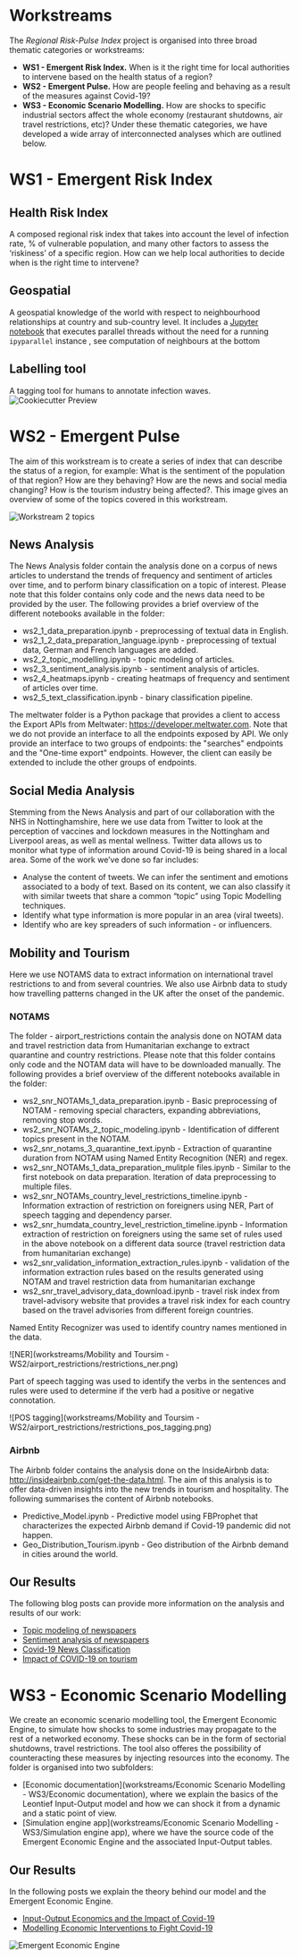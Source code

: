 # Workstreams

The _Regional Risk-Pulse Index_ project is organised into three broad thematic categories or workstreams:
* **WS1 - Emergent Risk Index.** When is it the right time for local authorities to intervene based on the health status of a region?
* **WS2 - Emergent Pulse.** How are people feeling and behaving as a result of the measures against Covid-19? 
* **WS3 - Economic Scenario Modelling.** How are shocks to specific industrial sectors affect the whole economy (restaurant shutdowns, air travel restrictions, etc)? 
Under these thematic categories, we have developed a wide array of interconnected analyses which are outlined below. 

# WS1 - Emergent Risk Index
## Health Risk Index
A composed regional risk index that takes into account the level of infection rate, % of vulnerable population, and many other factors to assess the ‘riskiness’ of a specific region. How can we help local authorities to decide when is the right time to intervene? 

## Geospatial
A geospatial knowledge of the world with respect to neighbourhood relationships at country and sub-country level. It includes a [Jupyter notebook](ws1/geospatial/WS3_kp_Knowledge_Graph.ipynb) that executes parallel threads without the need for a running `ipyparallel` instance , see computation of neighbours at the bottom

## Labelling tool
A tagging tool for humans to annotate infection waves.
![Cookiecutter Preview](cookiecutter.select.gif)

# WS2 - Emergent Pulse
The aim of this workstream is to create a series of index that can describe the status of a region, for example: What is the sentiment of the population of that region? How are they behaving? How are the news and social media changing? How is the tourism industry being affected?. This image gives an overview of some of the topics covered in this workstream.

![Workstream 2 topics](ws2_overview.png)

## News Analysis
The News Analysis folder contain the analysis done on a corpus of news articles to understand the trends of frequency and sentiment of articles over time, and to perform binary classification on a topic of interest. Please note that this folder contains only code and the news data need to be provided by the user.  The following provides a brief overview of the different notebooks available in the folder:

* ws2_1_data_preparation.ipynb - preprocessing of textual data in English.
* ws2_1_2_data_preparation_language.ipynb - preprocessing of textual data, German and French languages are added.
* ws2_2_topic_modelling.ipynb - topic modeling of articles.
* ws2_3_sentiment_analysis.ipynb - sentiment analysis of articles.
* ws2_4_heatmaps.ipynb - creating heatmaps of frequency and sentiment of articles over time.
* ws2_5_text_classification.ipynb - binary classification pipeline.

The meltwater folder is a Python package that provides a client to access the Export APIs from Meltwater: https://developer.meltwater.com. Note that we do not provide an interface to all the endpoints exposed by API. We only provide an interface to two groups of endpoints: the "searches" endpoints and the "One-time export" endpoints. However, the client can easily be extended to include the other groups of endpoints. 

## Social Media Analysis
Stemming from the News Analysis and part of our collaboration with the NHS in Nottinghamshire, here we use data from Twitter to look at the perception of vaccines and lockdown measures in the Nottingham and Liverpool areas, as well as mental wellness. Twitter data allows us to monitor what type of information around Covid-19 is being shared in a local area. Some of the work we’ve done so far includes:
* Analyse the content of tweets. We can infer the sentiment and emotions associated to a body of text. Based on its content, we can also classify it with similar tweets that share a common “topic” using Topic Modelling techniques.
* Identify what type information is more popular in an area (viral tweets).
* Identify who are key spreaders of such information - or influencers.

## Mobility and Tourism
Here we use NOTAMS data to extract information on international travel restrictions to and from several countries. We also use Airbnb data to study how travelling patterns changed in the UK after the onset of the pandemic. 

### NOTAMS
The folder - airport_restrictions contain the analysis done on NOTAM data and travel restriction data from Humanitarian exchange to extract quarantine and country restrictions. Please note that this folder contains only code and the NOTAM data will have to be downloaded manually. The following provides a brief overview of the different notebooks available in the folder:

* ws2_snr_NOTAMs_1_data_preparation.ipynb - Basic preprocessing of NOTAM - removing special characters, expanding abbreviations, removing stop words.
* ws2_snr_NOTAMs_2_topic_modeling.ipynb -  Identification of different topics present in the NOTAM.
* ws2_snr_notams_3_quarantine_text.ipynb -  Extraction of quarantine duration from NOTAM using Named Entity Recognition (NER) and regex.
* ws2_snr_NOTAMs_1_data_preparation_mulitple files.ipynb - Similar to the first notebook on data preparation. Iteration of data preprocessing to multiple files.
* ws2_snr_NOTAMs_country_level_restrictions_timeline.ipynb - Information extraction of restriction on foreigners using NER, Part of speech tagging and dependency parser.
* ws2_snr_humdata_country_level_restriction_timeline.ipynb - Information extraction of restriction on foreigners using the same set of rules used in the above notebook on a different data source (travel restriction data from humanitarian exchange)
* ws2_snr_validation_information_extraction_rules.ipynb - validation of the information extraction rules based on the results generated using NOTAM and travel restriction data from humanitarian exchange
* ws2_snr_travel_advisory_data_download.ipynb - travel risk index from travel-advisory website that provides a travel risk index for each country based on the travel advisories from different foreign countries.

Named Entity Recognizer was used to identify country names mentioned in the data.

![NER](workstreams/Mobility and Toursim - WS2/airport_restrictions/restrictions_ner.png)

Part of speech tagging was used to identify the verbs in the sentences and rules were used to determine if the verb had a positive or negative connotation.

![POS tagging](workstreams/Mobility and Toursim - WS2/airport_restrictions/restrictions_pos_tagging.png)

### Airbnb
The Airbnb folder contains the analysis done on the InsideAirbnb data: http://insideairbnb.com/get-the-data.html. The aim of this analysis is to offer data-driven insights into the new trends in tourism and hospitality. The following summarises the content of Airbnb notebooks.

* Predictive_Model.ipynb - Predictive model using FBProphet that characterizes the expected Airbnb demand if Covid-19 pandemic did not happen. 
* Geo_Distribution_Tourism.ipynb - Geo distribution of the Airbnb demand in cities around the world.

## Our Results
The following blog posts can provide more information on the analysis and results of our work:

* [Topic modeling of newspapers](https://emergentalliance.org/?p=1628)
* [Sentiment analysis of newspapers](https://emergentalliance.org/?p=1638)
* [Covid-19 News Classification](https://emergentalliance.org/?p=1669)
* [Impact of COVID-19 on tourism](https://emergentalliance.org/?p=1680)


# WS3 - Economic Scenario Modelling
We create an economic scenario modelling tool, the Emergent Economic Engine, to simulate how shocks to some industries may propagate to the rest of a networked economy. These shocks can be in the form of sectorial shutdowns, travel restrictions. The tool also offeres the possibility of counteracting these measures by injecting resources into the economy. The folder is organised into two subfolders:

* [Economic documentation](workstreams/Economic Scenario Modelling - WS3/Economic documentation), where we explain the basics of the Leontief Input-Output model and how we can shock it from a dynamic and a static point of view. 
* [Simulation engine app](workstreams/Economic Scenario Modelling - WS3/Simulation engine app), where we have the source code of the Emergent Economic Engine and the associated Input-Output tables.

## Our Results
In the following posts we explain the theory behind our model and the Emergent Economic Engine. 

* [Input-Output Economics and the Impact of Covid-19](https://emergentalliance.org/?p=1689)
* [Modelling Economic Interventions to Fight Covid-19](https://emergentalliance.org/?p=1832)


![Emergent Economic Engine](e3.png)
